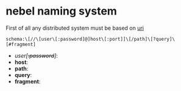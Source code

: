 # nebel naming system

First of all any distributed system must be based on [uri](https://en.wikipedia.org/wiki/Uniform_Resource_Identifier)

```
schema:\[//\[user\[:password]@]host\[:port]]\[/path]\[?query]\[#fragment]
```

* *user\[~~:password~~]*:
* **host**:
* **path**:
* **query**:
* **fragment**:
